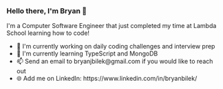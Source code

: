 ### Hello there, I'm Bryan 👋
I'm a Computer Software Engineer that just completed my time at Lambda School learning how to code!

<!--
**bryanbilek/bryanbilek** is a ✨ _special_ ✨ repository because its `README.md` (this file) appears on your GitHub profile.

Here are some ideas to get you started:

- 🔭 I’m currently working on ...
- 🌱 I’m currently learning ...
- 👯 I’m looking to collaborate on ...
- 🤔 I’m looking for help with ...
- 💬 Ask me about ...
- 📫 How to reach me: ...
- 😄 Pronouns: ...
- ⚡ Fun fact: ...
-->
<ul>
  <li>🔨 I'm currently working on daily coding challenges and interview prep</li>
  <li>🍎 I'm currently learning TypeScript and MongoDB</li>
  <li>📫 Send an email to bryanjbilek@gmail.com if you would like to reach out</li>
  <li>🌐 Add me on LinkedIn: https://www.linkedin.com/in/bryanbilek/</li>
</ul>
